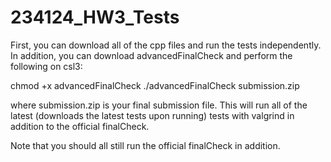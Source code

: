 # 234124_HW3_Tests

First, you can download all of the cpp files and run the tests independently. In addition, you can download advancedFinalCheck and perform the following on csl3:

chmod +x advancedFinalCheck
./advancedFinalCheck submission.zip

where submission.zip is your final submission file. This will run all of the latest (downloads the latest tests upon running) tests with valgrind in addition to the official finalCheck.

Note that you should all still run the official finalCheck in addition.
